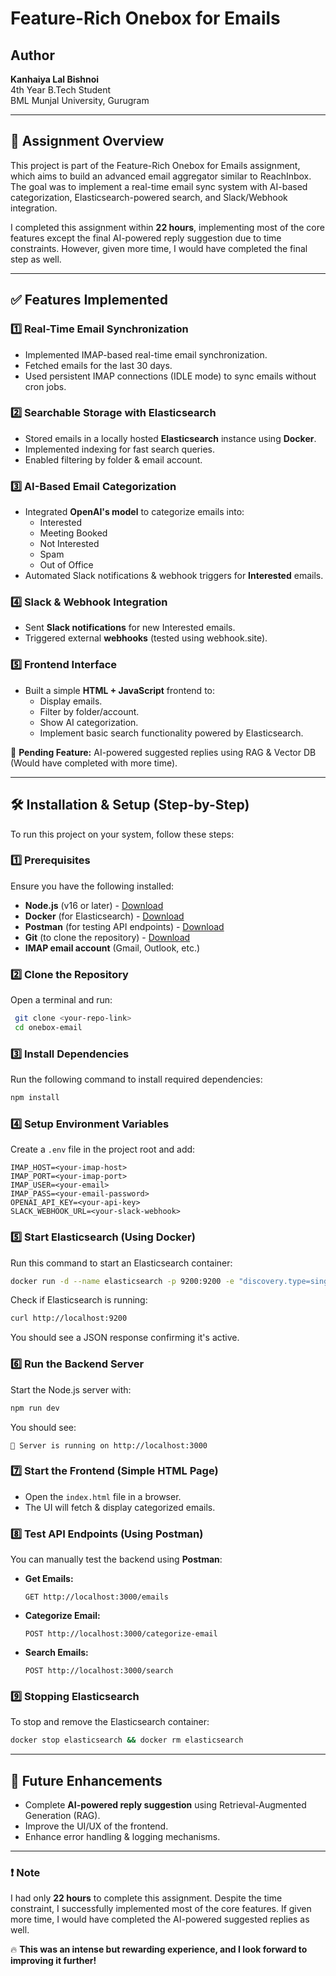 # Feature-Rich Onebox for Emails

## Author
**Kanhaiya Lal Bishnoi**  
4th Year B.Tech Student  
BML Munjal University, Gurugram  

---

## 📌 Assignment Overview
This project is part of the Feature-Rich Onebox for Emails assignment, which aims to build an advanced email aggregator similar to ReachInbox. The goal was to implement a real-time email sync system with AI-based categorization, Elasticsearch-powered search, and Slack/Webhook integration. 

I completed this assignment within **22 hours**, implementing most of the core features except the final AI-powered reply suggestion due to time constraints. However, given more time, I would have completed the final step as well.

---

## ✅ Features Implemented
### 1️⃣ Real-Time Email Synchronization
- Implemented IMAP-based real-time email synchronization.
- Fetched emails for the last 30 days.
- Used persistent IMAP connections (IDLE mode) to sync emails without cron jobs.

### 2️⃣ Searchable Storage with Elasticsearch
- Stored emails in a locally hosted **Elasticsearch** instance using **Docker**.
- Implemented indexing for fast search queries.
- Enabled filtering by folder & email account.

### 3️⃣ AI-Based Email Categorization
- Integrated **OpenAI's model** to categorize emails into:
  - Interested
  - Meeting Booked
  - Not Interested
  - Spam
  - Out of Office
- Automated Slack notifications & webhook triggers for **Interested** emails.

### 4️⃣ Slack & Webhook Integration
- Sent **Slack notifications** for new Interested emails.
- Triggered external **webhooks** (tested using webhook.site).

### 5️⃣ Frontend Interface
- Built a simple **HTML + JavaScript** frontend to:
  - Display emails.
  - Filter by folder/account.
  - Show AI categorization.
  - Implement basic search functionality powered by Elasticsearch.

🚀 **Pending Feature:** AI-powered suggested replies using RAG & Vector DB (Would have completed with more time).

---

## 🛠️ Installation & Setup (Step-by-Step)
To run this project on your system, follow these steps:

### 1️⃣ Prerequisites
Ensure you have the following installed:
- **Node.js** (v16 or later) - [Download](https://nodejs.org/)
- **Docker** (for Elasticsearch) - [Download](https://www.docker.com/)
- **Postman** (for testing API endpoints) - [Download](https://www.postman.com/)
- **Git** (to clone the repository) - [Download](https://git-scm.com/)
- **IMAP email account** (Gmail, Outlook, etc.)

### 2️⃣ Clone the Repository
Open a terminal and run:
```sh
 git clone <your-repo-link>
 cd onebox-email
```

### 3️⃣ Install Dependencies
Run the following command to install required dependencies:
```sh
npm install
```

### 4️⃣ Setup Environment Variables
Create a `.env` file in the project root and add:
```env
IMAP_HOST=<your-imap-host>
IMAP_PORT=<your-imap-port>
IMAP_USER=<your-email>
IMAP_PASS=<your-email-password>
OPENAI_API_KEY=<your-api-key>
SLACK_WEBHOOK_URL=<your-slack-webhook>
```

### 5️⃣ Start Elasticsearch (Using Docker)
Run this command to start an Elasticsearch container:
```sh
docker run -d --name elasticsearch -p 9200:9200 -e "discovery.type=single-node" docker.elastic.co/elasticsearch/elasticsearch:7.17.0
```
Check if Elasticsearch is running:
```sh
curl http://localhost:9200
```
You should see a JSON response confirming it's active.

### 6️⃣ Run the Backend Server
Start the Node.js server with:
```sh
npm run dev
```
You should see:
```
🚀 Server is running on http://localhost:3000
```

### 7️⃣ Start the Frontend (Simple HTML Page)
- Open the `index.html` file in a browser.
- The UI will fetch & display categorized emails.

### 8️⃣ Test API Endpoints (Using Postman)
You can manually test the backend using **Postman**:
- **Get Emails:**
  ```
  GET http://localhost:3000/emails
  ```
- **Categorize Email:**
  ```
  POST http://localhost:3000/categorize-email
  ```
- **Search Emails:**
  ```
  POST http://localhost:3000/search
  ```

### 9️⃣ Stopping Elasticsearch
To stop and remove the Elasticsearch container:
```sh
docker stop elasticsearch && docker rm elasticsearch
```

---

## 🚀 Future Enhancements
- Complete **AI-powered reply suggestion** using Retrieval-Augmented Generation (RAG).
- Improve the UI/UX of the frontend.
- Enhance error handling & logging mechanisms.

---

### ❗ Note
I had only **22 hours** to complete this assignment. Despite the time constraint, I successfully implemented most of the core features. If given more time, I would have completed the AI-powered suggested replies as well.

🔥 **This was an intense but rewarding experience, and I look forward to improving it further!**
